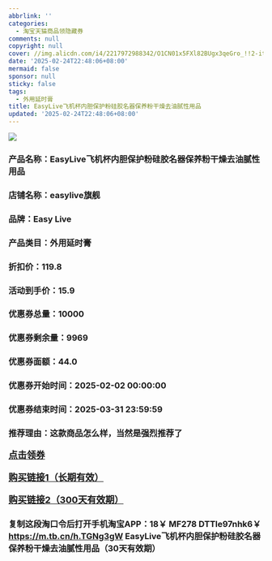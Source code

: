 ```yaml
---
abbrlink: ''
categories:
  - 淘宝天猫商品领隐藏券
comments: null
copyright: null
cover: //img.alicdn.com/i4/2217972988342/O1CN01x5FXl82BUgx3qeGro_!!2-item_pic.png
date: '2025-02-24T22:48:06+08:00'
mermaid: false
sponsor: null
sticky: false
tags:
  - 外用延时膏
title: EasyLive飞机杯内胆保护粉硅胶名器保养粉干燥去油腻性用品
updated: '2025-02-24T22:48:06+08:00'
--- 
```


![](//img.alicdn.com/i4/2217972988342/O1CN01x5FXl82BUgx3qeGro_!!2-item_pic.png)

### 产品名称：EasyLive飞机杯内胆保护粉硅胶名器保养粉干燥去油腻性用品
### 店铺名称：easylive旗舰
### 品牌：Easy Live
### 产品类目：外用延时膏
### 折扣价：119.8
### 活动到手价：15.9
### 优惠券总量：10000
### 优惠券剩余量：9969
### 优惠券面额：44.0
### 优惠券开始时间：2025-02-02 00:00:00	
### 优惠券结束时间：2025-03-31 23:59:59	
### 推荐理由：这款商品怎么样，当然是强烈推荐了

<p style="font-size: 18px; font-weight: bold;">
  <a href="https://uland.taobao.com/coupon/edetail?e=9GIR0G8jgnSlhHvvyUNXZfh8CuWt5YH5OVuOuRD5gLJMmdsrkidbOUV9IBA4kmjL9rCjejbj21IiRALTxn1Je%2FQ1cdFF3JcwmCJCFyTJOI69hGKAHVI2O%2Fx498QDMrWyprA40%2F991FlyBOK%2B8KjzSuzY3MUSAX0G1TP3uC6T%2BzrKa4jyh4U%2Bo50gOjZ4zQFcB703fpcDOayNfiknwDwgYS%2FsWqyKYTVEvx24htuqzYwDHXLApfbZC9QqW3sOLwhkUK8KIj9z5%2FhkO0Cwj53Jz6JSc2pjc%2BEuV%2FQhncDjoabgaLvMsJZh9nhyHO%2FKhF5gsXwp43pyqpxMDQVG07AK7A%3D%3D&traceId=216624f717406354773041765d1300&union_lens=lensId%3AOPT%401740635481%40213eabb4_0e69_19545f5a5e0_a298%4001%40eyJmbG9vcklkIjo3MzM1NH0ie" target="_blank">点击领券</a>
</p>
<p style="font-size: 18px; font-weight: bold;">
  <a href="https://s.click.taobao.com/t?e=m%3D2%26s%3DYutYAEiALyFw4vFB6t2Z2ueEDrYVVa64K7Vc7tFgwiHjf2vlNIV67pNS5Qpp3aDuc4zWPc6e8233ID%2FV1RqsF4wnCJeELi4I%2FIEn%2BS1IjHAB0ghlTd7WlZVm%2FOAUUFw71qrpxiwMoCNxc1AtbZGVS3hqLfFbitzzgkilDWqEyLjNEPXytV9ALtCLThlbPuuZLb93Df8fOzhAaqXeNNWSa7PP8cIX1hbSpgOTfk7a0FI7P2pQ8A3dObYVX6SGL8jtm5q%2BDCBDpCa0zvIVVx%2BPc2%2F51BzEHetf0sJJ%2BO25NGQvR3qfoqHk1T2l4PysJx%2FP" target="_blank">购买链接1（长期有效）</a>
</p>
<p style="font-size: 18px; font-weight: bold;">
  <a href="https://s.click.taobao.com/dbGIyNs" target="_blank">购买链接2（300天有效期）</a>
</p>

### 复制这段淘口令后打开手机淘宝APP：18￥ MF278 DTTle97nhk6￥ https://m.tb.cn/h.TGNg3gW  EasyLive飞机杯内胆保护粉硅胶名器保养粉干燥去油腻性用品（30天有效期）
